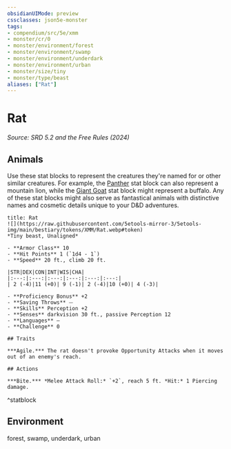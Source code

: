 ```yaml
---
obsidianUIMode: preview
cssclasses: json5e-monster
tags:
- compendium/src/5e/xmm
- monster/cr/0
- monster/environment/forest
- monster/environment/swamp
- monster/environment/underdark
- monster/environment/urban
- monster/size/tiny
- monster/type/beast
aliases: ["Rat"]
---
```

# Rat
*Source: SRD 5.2 and the Free Rules (2024)*  

## Animals

Use these stat blocks to represent the creatures they're named for or other similar creatures. For example, the [Panther](panther-xmm.md) stat block can also represent a mountain lion, while the [Giant Goat](giant-goat-xmm.md) stat block might represent a buffalo. Any of these stat blocks might also serve as fantastical animals with distinctive names and cosmetic details unique to your D&D adventures.

```ad-statblock
title: Rat
![](https://raw.githubusercontent.com/5etools-mirror-3/5etools-img/main/bestiary/tokens/XMM/Rat.webp#token)
*Tiny beast, Unaligned*

- **Armor Class** 10
- **Hit Points** 1 (`1d4 - 1`)
- **Speed** 20 ft., climb 20 ft.

|STR|DEX|CON|INT|WIS|CHA|
|:---:|:---:|:---:|:---:|:---:|:---:|
| 2 (-4)|11 (+0)| 9 (-1)| 2 (-4)|10 (+0)| 4 (-3)|

- **Proficiency Bonus** +2
- **Saving Throws** ⏤
- **Skills** Perception +2
- **Senses** darkvision 30 ft., passive Perception 12
- **Languages** —
- **Challenge** 0

## Traits

***Agile.*** The rat doesn't provoke Opportunity Attacks when it moves out of an enemy's reach.

## Actions

***Bite.*** *Melee Attack Roll:* `+2`, reach 5 ft. *Hit:* 1 Piercing damage.
```
^statblock

## Environment

forest, swamp, underdark, urban